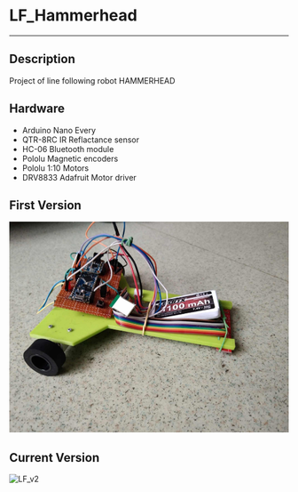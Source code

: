 # LF_Hammerhead

---

## Description

Project of line following robot HAMMERHEAD

## Hardware

* Arduino Nano Every
* QTR-8RC IR Reflactance sensor
* HC-06 Bluetooth module
* Pololu Magnetic encoders
* Pololu 1:10 Motors
* DRV8833 Adafruit Motor driver

## First Version

![LF_v1](https://github.com/MikeZ7/LF_Hammerhead/blob/main/Images/LF_HammerheadV1.png)

## Current Version

![LF_v2](https://github.com/MikeZ7/LF_Hammerhead/blob/main/Images/LF_HammerheadV2.png)




